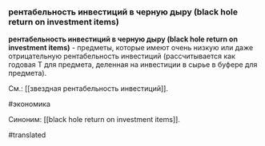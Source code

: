 ### рентабельность инвестиций в черную дыру (black hole return on investment items)

**рентабельность инвестиций в черную дыру (black hole return on investment items)** - предметы, которые имеют очень низкую или даже отрицательную рентабельность инвестиций (рассчитывается как годовая T для предмета, деленная на инвестиции в сырье в буфере для предмета).

См.: [[звездная рентабельность инвестиций]].

#экономика

Синоним: [[black hole return on investment items]].

#translated
